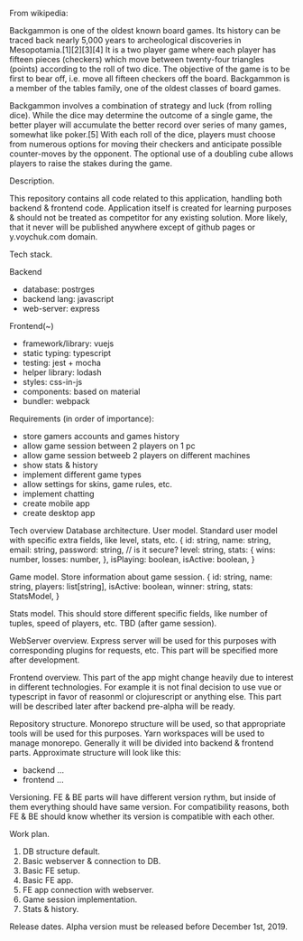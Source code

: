 From wikipedia:

Backgammon is one of the oldest known board games. Its history can be traced back nearly 5,000 years to archeological discoveries in Mesopotamia.[1][2][3][4] It is a two player game where each player has fifteen pieces (checkers) which move between twenty-four triangles (points) according to the roll of two dice. The objective of the game is to be first to bear off, i.e. move all fifteen checkers off the board. Backgammon is a member of the tables family, one of the oldest classes of board games.

Backgammon involves a combination of strategy and luck (from rolling dice). While the dice may determine the outcome of a single game, the better player will accumulate the better record over series of many games, somewhat like poker.[5] With each roll of the dice, players must choose from numerous options for moving their checkers and anticipate possible counter-moves by the opponent. The optional use of a doubling cube allows players to raise the stakes during the game.

Description.

This repository contains all code related to this application, handling both backend & frontend code. Application itself is created for learning purposes & should not be treated as competitor for any existing solution. More likely, that it never will be published anywhere except of github pages or y.voychuk.com domain.

Tech stack.

Backend
- database: postrges
- backend lang: javascript
- web-server: express

Frontend(~)
- framework/library: vuejs
- static typing: typescript
- testing: jest + mocha
- helper library: lodash
- styles: css-in-js
- components: based on material
- bundler: webpack

Requirements (in order of importance):
- store gamers accounts and games history
- allow game session between 2 players on 1 pc
- allow game session betweeb 2 players on different machines
- show stats & history
- implement different game types
- allow settings for skins, game rules, etc.
- implement chatting
- create mobile app
- create desktop app

Tech overview
Database architecture.
User model.
Standard user model with specific extra fields, like level, stats, etc.
{
  id: string,
  name: string,
  email: string,
  password: string, // is it secure?
  level: string,
  stats: {
    wins: number,
    losses: number,
  },
  isPlaying: boolean,
  isActive: boolean,
}

Game model.
Store information about game session.
{
  id: string,
  name: string,
  players: list[string],
  isActive: boolean,
  winner: string,
  stats: StatsModel,
}

Stats model.
This should store different specific fields, like number of tuples, speed of players, etc.
TBD (after game session).

WebServer overview.
Express server will be used for this purposes with corresponding plugins for requests, etc. This part will be specified more after development.

Frontend overview.
This part of the app might change heavily due to interest in different technologies. For example it is not final decision to use vue or typescript in favor of reasonml or clojurescript or anything else. This part will be described later after backend pre-alpha will be ready.

Repository structure.
Monorepo structure will be used, so that appropriate tools will be used for this purposes. Yarn workspaces will be used to manage monorepo. Generally it will be divided into backend & frontend parts.
Approximate structure will look like this:
- backend
  ...
- frontend
  ...

Versioning.
FE & BE parts will have different version rythm, but inside of them everything should have same version. For compatibility reasons, both FE & BE should know whether its version is compatible with each other.

Work plan.
1. DB structure default.
2. Basic webserver & connection to DB.
3. Basic FE setup.
4. Basic FE app.
5. FE app connection with webserver.
6. Game session implementation.
7. Stats & history.

Release dates.
Alpha version must be released before December 1st, 2019.
